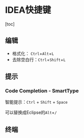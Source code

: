 # IDEA快捷键

[toc]

## 编辑

- 格式化： `Ctrl`+`Alt`+`L`
- 去除空白行：`Ctrl`+`Shift`+`L`



## 提示

### Code Completion - SmartType

智能提示：`Ctrl` + `Shift` + `Space`

可以替换成Eclipse的`Alt`+`/`



## 终端

